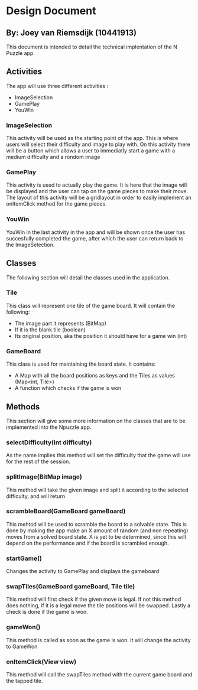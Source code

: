 Design Document
===============

By: Joey van Riemsdijk (10441913)
---------------------------------

This document is intended to detail the technical implentation of the N Puzzle app.

Activities
----------

The app will use three different activities :
 - ImageSelection
 - GamePlay
 - YouWin

### ImageSelection ###

This activity will be used as the starting point of the app. This is where users will select their difficulty and image to play with. On this activity there will be a button which allows a user to immediatly start a game with a medium difficulty and a rondom image

### GamePlay ###

This activity is used to actually play the game. It is here that the image will be displayed and the user can tap on the game pieces to make their move. The layout of this activity will be a gridlayout in order to easily implement an onItemClick method for the game pieces.

### YouWin ###

YouWin in the last activity in the app and will be shown once the user has succesfully completed the game, after which the user can return back to the ImageSelection.



Classes
-------

The following section will detail the classes used in the application.

### Tile ###

This class will represent one tile of the game board. It will contain the following:
 - The image part it represents (BitMap)
 - If it is the blank tile (boolean)
 - Its original position, aka the position it should have for a game win (int)

 ### GameBoard ###

 This class is used for maintaining the board state. It contains:
  - A Map with all the board positions as keys and the Tiles as values (Map<int, Tile>)
  - A function which checks if the game is won



Methods
-------

This section will give some more information on the classes that are to be implemented into the Npuzzle app.

### selectDifficulty(int difficulty) ###
As the name implies this method will set the difficulty that the game will use for the rest of the session.

### splitImage(BitMap image) ###
This method will take the given image and split it according to the selected difficulty, and will return 

### scrambleBoard(GameBoard gameBoard) ###
This mehtod will be used to scramble the board to a solvable state. This is done by making the app make an X amount of random (and non repeating) moves from a solved board state. X is yet to be determined, since this will depend on the performance and if the board is scrambled enough.

### startGame() ###
Changes the activity to GamePlay and displays the gameboard

### swapTiles(GameBoard gameBoard, Tile tile) ###
This method will first check if the given move is legal. If not this method does nothing, if it is a legal move the tile positions will be swapped. Lastly a check is done if the game is won.

### gameWon() ###
This method is called as soon as the game is won. It will change the activity to GameWon

### onItemClick(View view) ###
This method will call the swapTiles method with the current game board and the tapped tile.